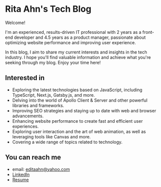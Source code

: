 # Rita Ahn's Tech Blog

Welcome!

I'm an experienced, results-driven IT professional with 2 years as a front-end developer and 4.5 years as a product manager, passionate about optimizing website performance and improving user experience.

In this blog, I aim to share my current interests and insights in the tech industry. I hope you'll find valuable information and achieve what you're seeking through my blog. Enjoy your time here!

## Interested in
- Exploring the latest technologies based on JavaScript, including TypeScript, Next.js, Gatsby.js, and more.
- Delving into the world of Apollo Client & Server and other powerful libraries and frameworks.
- Improving SEO strategies and staying up to date with web and browser advancements.
- Enhancing website performance to create fast and efficient user experiences.
- Exploring user interaction and the art of web animation, as well as leveraging tools like Canvas and more.
- Covering a wide range of topics related to technology.

## You can reach me
- email: editaahn@yahoo.com
- [LinkedIn](https://www.linkedin.com/in/rita-ahn)
- [Resume](https://docs.google.com/document/d/1wBBsujR4mbauZWtwq8F2aKErlPQKvmse6LQCVRdIurI/edit?usp=sharing)
